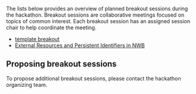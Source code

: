 The lists below provides an overview of planned breakout sessions during the hackathon. Breakout sessions are collaborative meetings
focused on topics of common interest. Each breakout session has an assigned session chair to help coordinate the meeting.

* [template breakout](projects/template_breakout)
* [External Resources and Persistent Identifiers in NWB](projects/uri_breakout)

## Proposing breakout sessions

To propose additional breakout sessions, please contact the hackathon organizing team.

